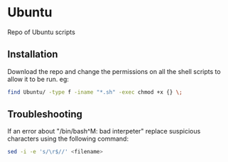 # Ubuntu
Repo of Ubuntu scripts

## Installation
Download the repo and change the permissions on all the shell scripts to allow it to be run. eg:
``` bash
find Ubuntu/ -type f -iname "*.sh" -exec chmod +x {} \;
```
## Troubleshooting
If an error about "/bin/bash^M: bad interpeter" replace suspicious characters using the following command:
```bash
sed -i -e 's/\r$//' <filename>
```
